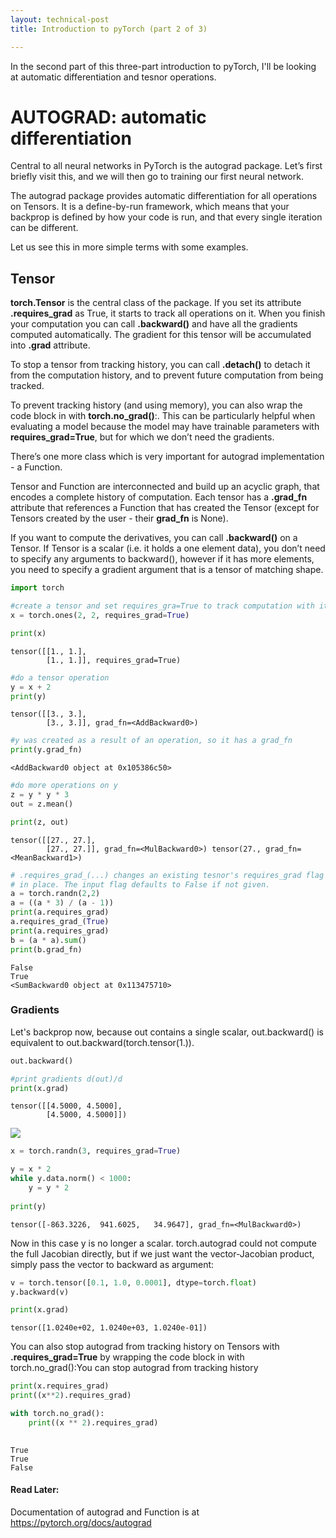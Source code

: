 ```yaml
---
layout: technical-post
title: Introduction to pyTorch (part 2 of 3)

---
```


In the second part of this three-part introduction to pyTorch, I'll be looking at automatic differentiation and tesnor operations. 

# AUTOGRAD: automatic differentiation

Central to all neural networks in PyTorch is the autograd package. Let’s first briefly visit this, and we will then go to training our first neural network.

The autograd package provides automatic differentiation for all operations on Tensors. It is a define-by-run framework, which means that your backprop is defined by how your code is run, and that every single iteration can be different.

Let us see this in more simple terms with some examples.

## Tensor

**torch.Tensor** is the central class of the package. If you set its attribute **.requires_grad** as True, it starts to track all operations on it. When you finish your computation you can call **.backward()** and have all the gradients computed automatically. The gradient for this tensor will be accumulated into **.grad** attribute.

To stop a tensor from tracking history, you can call **.detach()** to detach it from the computation history, and to prevent future computation from being tracked.

To prevent tracking history (and using memory), you can also wrap the code block in with **torch.no_grad()**:. This can be particularly helpful when evaluating a model because the model may have trainable parameters with **requires_grad=True**, but for which we don’t need the gradients.

There’s one more class which is very important for autograd implementation - a Function.

Tensor and Function are interconnected and build up an acyclic graph, that encodes a complete history of computation. Each tensor has a **.grad_fn** attribute that references a Function that has created the Tensor (except for Tensors created by the user - their **grad_fn** is None).

If you want to compute the derivatives, you can call **.backward()** on a Tensor. If Tensor is a scalar (i.e. it holds a one element data), you don’t need to specify any arguments to backward(), however if it has more elements, you need to specify a gradient argument that is a tensor of matching shape.


```python
import torch
```


```python
#create a tensor and set requires_gra=True to track computation with it. 
x = torch.ones(2, 2, requires_grad=True) 

print(x)
```

    tensor([[1., 1.],
            [1., 1.]], requires_grad=True)



```python
#do a tensor operation
y = x + 2
print(y)
```

    tensor([[3., 3.],
            [3., 3.]], grad_fn=<AddBackward0>)



```python
#y was created as a result of an operation, so it has a grad_fn
print(y.grad_fn)
```

    <AddBackward0 object at 0x105386c50>



```python
#do more operations on y
z = y * y * 3
out = z.mean()

print(z, out) 
```

    tensor([[27., 27.],
            [27., 27.]], grad_fn=<MulBackward0>) tensor(27., grad_fn=<MeanBackward1>)



```python
# .requires_grad_(...) changes an existing tesnor's requires_grad flag 
# in place. The input flag defaults to False if not given. 
a = torch.randn(2,2)
a = ((a * 3) / (a - 1))
print(a.requires_grad)
a.requires_grad_(True)
print(a.requires_grad)
b = (a * a).sum()
print(b.grad_fn)
```

    False
    True
    <SumBackward0 object at 0x113475710>


### Gradients
Let's backprop now, because out contains a single scalar, out.backward() is equivalent to out.backward(torch.tensor(1.)). 



```python
out.backward()
```


```python
#print gradients d(out)/d
print(x.grad)
```

    tensor([[4.5000, 4.5000],
            [4.5000, 4.5000]])


<img src="autograd.png">


```python
x = torch.randn(3, requires_grad=True)

y = x * 2
while y.data.norm() < 1000: 
    y = y * 2
    
print(y) 
```

    tensor([-863.3226,  941.6025,   34.9647], grad_fn=<MulBackward0>)


Now in this case y is no longer a scalar. torch.autograd could not compute the full Jacobian directly, but if we just want the vector-Jacobian product, simply pass the vector to backward as argument:


```python
v = torch.tensor([0.1, 1.0, 0.0001], dtype=torch.float)
y.backward(v) 

print(x.grad)
```

    tensor([1.0240e+02, 1.0240e+03, 1.0240e-01])


You can also stop autograd from tracking history on Tensors with **.requires_grad=True** by wrapping the code block in with torch.no_grad():You can stop autograd from tracking history 




```python
print(x.requires_grad)
print((x**2).requires_grad)

with torch.no_grad():
    print((x ** 2).requires_grad)
    
```

    True
    True
    False


#### Read Later:

Documentation of autograd and Function is at https://pytorch.org/docs/autograd


```python

```
